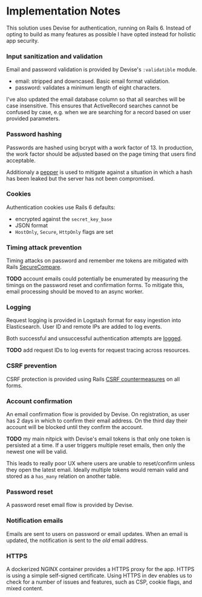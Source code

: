 # Implementation Notes

This solution uses Devise for authentication, running on Rails 6. Instead of opting to build as many features as
possible I have opted instead for holistic app security.

### Input sanitization and validation

Email and password validation is provided by Devise's `:validatible` module. 

 - email: stripped and downcased. Basic email format validation.
 - password: validates a minimum length of eight characters.
 
I've also updated the email database column so that all searches will be case insensitive. This ensures that 
ActiveRecord searches cannot be confused by case, e.g. when we are searching for a record based on user provided
parameters.

### Password hashing

Passwords are hashed using bcrypt with a work factor of 13. In production, the work factor should be adjusted 
based on the page timing that users find acceptable.  

Additionaly a [pepper](authenticator/config/initializers/devise.rb#L117) is used to mitigate against 
a situation in which a hash has been leaked but the server has not been compromised.

### Cookies

Authentication cookies use Rails 6 defaults:

 - encrypted against the `secret_key_base`
 - JSON format
 - `HostOnly`, `Secure`, `HttpOnly` flags are set

### Timing attack prevention

Timing attacks on password and remember me tokens are mitigated with Rails [SecureCompare](https://api.rubyonrails.org/classes/ActiveSupport/SecurityUtils.html#method-c-secure_compare).

**TODO** account emails could potentially be enumerated by measuring the timings on the password reset and confirmation
forms. To mitigate this, email processing should be moved to an async worker.     

### Logging

Request logging is provided in Logstash format for easy ingestion into Elasticsearch. User ID and remote IPs are added to
log events.

Both successful and unsuccessful authentication attempts are 
[logged](https://github.com/kiesia/product_security_challenge/blob/master/authenticator/config/initializers/warden_callbacks.rb). 

**TODO** add request IDs to log events for request tracing across resources.  

### CSRF prevention

CSRF protection is provided using Rails 
[CSRF countermeasures](https://guides.rubyonrails.org/security.html#csrf-countermeasures) on all forms.  

### Account confirmation

An email confirmation flow is provided by Devise. On registration, as user has 2 days in which to confirm their email 
address. On the third day their account will be blocked until they confirm the account.

**TODO** my main nitpick with Devise's email tokens is that only one token is persisted at a time. If a user triggers 
multiple reset emails, then only the newest one will be valid. 

This leads to really poor UX where users are unable to reset/confirm unless they open the latest email. Ideally multiple
tokens would remain valid and stored as a `has_many` relation on another table.   

### Password reset

A password reset email flow is provided by Devise.

### Notification emails

Emails are sent to users on password or email updates. When an email is updated, the notification is sent to the _old_
email address.

### HTTPS

A dockerized NGINX container provides a HTTPS proxy for the app. HTTPS is using a simple self-signed certificate. 
Using HTTPS in dev enables us to check for a number of issues and features, such as CSP, cookie flags, and mixed content.  
